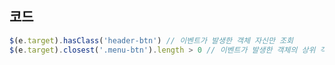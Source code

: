 ---
---

## 코드
```javascript
$(e.target).hasClass('header-btn') // 이벤트가 발생한 객체 자신만 조회
$(e.target).closest('.menu-btn').length > 0 // 이벤트가 발생한 객체의 상위 객체에 존재하는지 조회함
```